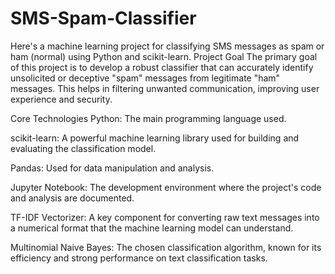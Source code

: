 # SMS-Spam-Classifier
Here's a machine learning project for classifying SMS messages as spam or ham (normal) using Python and scikit-learn.
Project Goal
The primary goal of this project is to develop a robust classifier that can accurately identify unsolicited or deceptive "spam" messages from legitimate "ham" messages. This helps in filtering unwanted communication, improving user experience and security.

Core Technologies
Python: The main programming language used.

scikit-learn: A powerful machine learning library used for building and evaluating the classification model.

Pandas: Used for data manipulation and analysis.

Jupyter Notebook: The development environment where the project's code and analysis are documented.

TF-IDF Vectorizer: A key component for converting raw text messages into a numerical format that the machine learning model can understand.

Multinomial Naive Bayes: The chosen classification algorithm, known for its efficiency and strong performance on text classification tasks.
